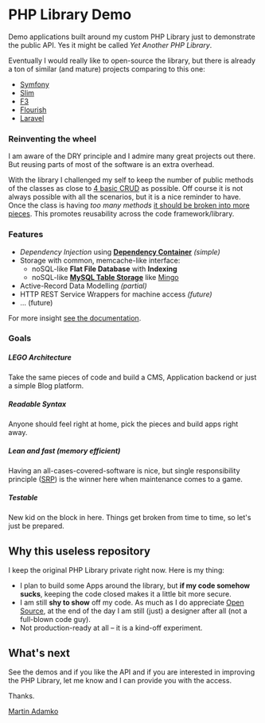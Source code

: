 PHP Library Demo
================

Demo applications built around my custom PHP Library just to demonstrate the public API. Yes it might be called *Yet Another PHP Library*.

Eventually I would really like to open-source the library, but there is already a ton of similar (and mature) projects comparing to this one:

* [Symfony](http://symfony.com)
* [Slim](http://slimframework.com)
* [F3](http://fatfree.sourceforge.net)
* [Flourish](http://flourishlib.com)
* [Laravel](http://laravel.com)

### Reinventing the wheel

I am aware of the DRY principle and I admire many great projects out there. But reusing parts of most of the software is an extra overhead.

With the library I challenged my self to keep the number of public methods of the classes as close to [4 basic CRUD](http://en.wikipedia.org/wiki/CRUD) as possible. Off course it is not always possible with all the scenarios, but it is a nice reminder to have. Once the class is having *too many methods* [it should be broken into more pieces](http://fabien.potencier.org/article/50/create-your-own-framework-on-top-of-the-symfony2-components-part-1). This promotes reusability across the code framework/library.

### Features

- *Dependency Injection* using **[Dependency Container](http://fabien.potencier.org/article/12/do-you-need-a-dependency-injection-container)** *(simple)*
- Storage with common, memcache-like interface:
  - noSQL-like **Flat File Database** with **Indexing**
  - noSQL-like **[MySQL Table Storage](http://backchannel.org/blog/friendfeed-schemaless-mysql)** like [Mingo](https://github.com/Jaymon/Mingo)
- Active-Record Data Modelling *(partial)*
- HTTP REST Service Wrappers for machine access *(future)*
- … (future)

For more insight [see the documentation](http://www.attitude.sk/projects/php-library).

### Goals

##### LEGO Architecture

Take the same pieces of code and build a CMS, Application backend or just a simple Blog platform.

##### Readable Syntax

Anyone should feel right at home, pick the pieces and build apps right away.


##### Lean and fast (memory efficient)

Having an all-cases-covered-software is nice, but single responsibility principle ([SRP](http://en.wikipedia.org/wiki/Single_responsibility_principle)) is the winner here when maintenance comes to a game.

##### Testable

New kid on the block in here. Things get broken from time to time, so let's just be prepared.

Why this useless repository
---------------------------

I keep the original PHP Library private right now. Here is my thing:

- I plan to build some Apps around the library, but **if my code somehow sucks**, keeping the code closed makes it a little bit more secure.
- I am still **shy to show** off my code. As much as I do appreciate [Open Source](http://sk.wikipedia.org/wiki/Open_source "Open source on Wikipedia.org"), at the end of the day I am still (just) a designer after all (not a full-blown code guy).
- Not production-ready at all – it is a kind-off experiment.

What's next
-----------

See the demos and if you like the API and if you are interested in improving the PHP Library, let me know and I can provide you with the access.

Thanks.

[Martin Adamko](http://twitter.com/martin_adamko)
